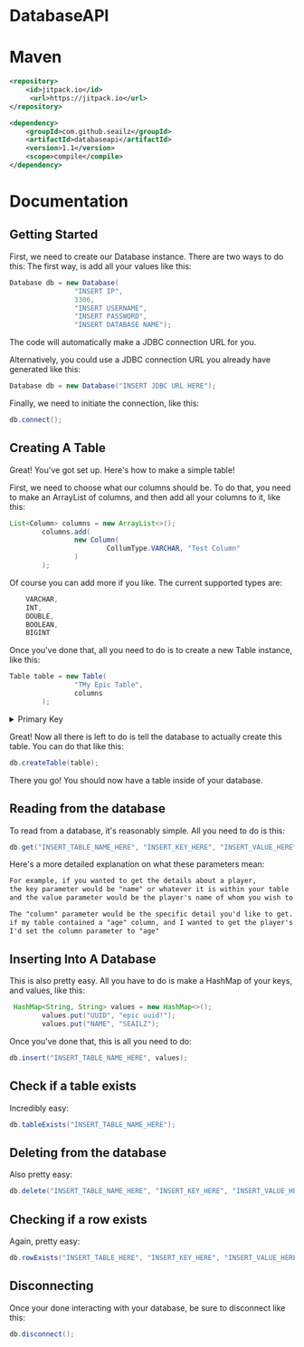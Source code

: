 # DatabaseAPI

# Maven
```xml
<repository>
	<id>jitpack.io</id>
	 <url>https://jitpack.io</url>
</repository>
```

```xml
<dependency>
	<groupId>com.github.seailz</groupId>
	<artifactId>databaseapi</artifactId>
	<version>1.1</version>
	<scope>compile</compile>
</dependency>
```

# Documentation

## Getting Started
First, we need to create our Database instance. There are two ways to do this:
The first way, is add all your values like this:

```java
Database db = new Database(
                "INSERT IP",
                3306,
                "INSERT USERNAME",
                "INSERT PASSWORD",
                "INSERT DATABASE NAME");
```
The code will automatically make a JDBC connection URL for you.

Alternatively, you could use a JDBC connection URL you already have generated like this:
```java
Database db = new Database("INSERT JDBC URL HERE");
```

Finally, we need to initiate the connection, like this:
```java
db.connect(); 
```

## Creating A Table
Great! You've got set up. Here's how to make a simple table!

First, we need to choose what our columns should be. To do that, you need to make an ArrayList of columns, and then add all your columns to it, like this:

```java
List<Column> columns = new ArrayList<>();
        columns.add(
                new Column(
                        CollumType.VARCHAR, "Test Column"
                )
        );
```
Of course you can add more if you like.
The current supported types are:
```java
    VARCHAR,
    INT,
    DOUBLE,
    BOOLEAN,
    BIGINT
```

Once you've done that, all you need to do is to create a new Table instance, like this:
```java
Table table = new Table(
                "TMy Epic Table",
                columns
        );
```

<details>
  <summary>Primary Key</summary>
  If you wish to set a primary key, you can use this:
  
  ```java
   table.setPrimaryKey("INSERT PRIMARY KEY NAME HERE");
```
</details>

Great! Now all there is left to do is tell the database to actually create this table. You can do that like this:

```java
db.createTable(table);
```

There you go! You should now have a table inside of your database.

## Reading from the database
To read from a database, it's reasonably simple.
All you need to do is this:
```java
db.get("INSERT_TABLE_NAME_HERE", "INSERT_KEY_HERE", "INSERT_VALUE_HERE", "INSERT_COLUMN_NAME_HERE");
```

Here's a more detailed explanation on what these parameters mean:

```txt
For example, if you wanted to get the details about a player,
the key parameter would be "name" or whatever it is within your table
and the value parameter would be the player's name of whom you wish to get the details of.

The "column" parameter would be the specific detail you'd like to get. For example,
if my table contained a "age" column, and I wanted to get the player's age,
I'd set the column parameter to "age"
```

## Inserting Into A Database
This is also pretty easy. All you have to do is make a HashMap of your keys, and values, like this:

```java
 HashMap<String, String> values = new HashMap<>();
        values.put("UUID", "epic uuid!");
        values.put("NAME", "SEAILZ");
```

Once you've done that, this is all you need to do:
```java
db.insert("INSERT_TABLE_NAME_HERE", values);
```

## Check if a table exists
Incredibly easy:
```java
db.tableExists("INSERT_TABLE_NAME_HERE");
```

## Deleting from the database
Also pretty easy:
```java
db.delete("INSERT_TABLE_NAME_HERE", "INSERT_KEY_HERE", "INSERT_VALUE_HERE");
```

## Checking if a row exists
Again, pretty easy:
```java
db.rowExists("INSERT_TABLE_HERE", "INSERT_KEY_HERE", "INSERT_VALUE_HERE");
```

## Disconnecting
Once your done interacting with your database, be sure to disconnect like this:
```java
db.disconnect();
```
